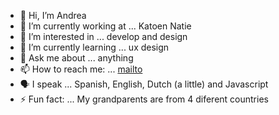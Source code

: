 - 👋 Hi, I’m Andrea
- 🔭 I’m currently working at ... Katoen Natie
- 👀 I’m interested in ... develop and design
- 🌱 I’m currently learning ... ux design
- 💬 Ask me about ... anything
- 📫 How to reach me: ... [mailto](andreascardino97@gmail.com)
- 🗣️ I speak ... Spanish, English, Dutch (a little) and Javascript
- ⚡ Fun fact: ... My grandparents are from 4 diferent countries 

<!---
scardinoandrea/scardinoandrea is a ✨ special ✨ repository because its `README.md` (this file) appears on your GitHub profile.
You can click the Preview link to take a look at your changes.
--->

